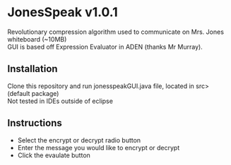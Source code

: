 # JonesSpeak v1.0.1
Revolutionary compression algorithm used to communicate on Mrs. Jones whiteboard (~10MB)<br />
GUI is based off Expression Evaluator in ADEN (thanks Mr Murray).

## Installation
Clone this repository and run jonesspeakGUI.java file, located in src>(default package)<br />
Not tested in IDEs outside of eclipse 

## Instructions
- Select the encrypt or decrypt radio button
- Enter the message you would like to encrypt or decrypt
- Click the evaulate button
